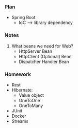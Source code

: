 ### Plan

- Spring Boot
  - IoC --> library dependency



### Notes

1) What beans we need for Web?
    * HttpServer Bean
    * HttpClient (Optional) Bean
    * Dispatcher Handler Bean



### Homework
- Rest
- Hibernate:
  - Value object
  - OneToOne
  - OneToMany
- JUnit
- Docker
- Streams




